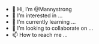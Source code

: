 - 👋 Hi, I’m @Mannystrong
- 👀 I’m interested in ...
- 🌱 I’m currently learning ...
- 💞️ I’m looking to collaborate on ...
- 📫 How to reach me ...

<!---
Mannystrong/Mannystrong is a ✨ special ✨ repository because its `README.md` (this file) appears on your GitHub profile.
You can click the Preview link to take a look at your changes.
--->
